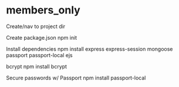 # members_only
Create/nav to project dir

Create package.json 
npm init

Install dependencies 
npm install express express-session mongoose passport passport-local ejs 

bcrypt
npm install bcrypt

Secure passwords w/  Passport
npm install passport-local


